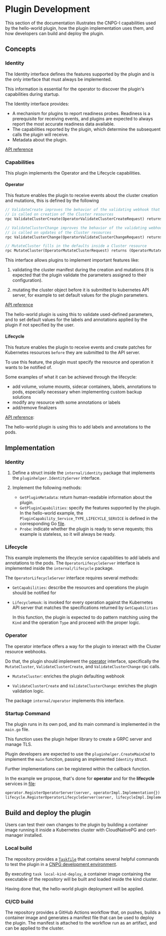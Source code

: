 # Plugin Development

This section of the documentation illustrates the CNPG-I capabilities used by
the hello-world plugin, how the plugin implementation uses them, and how
developers can build and deploy the plugin.

## Concepts

### Identity

The Identity interface defines the features supported by the plugin and is the
only interface that must always be implemented.

This information is essential for the operator to discover the plugin's
capabilities during startup.

The Identity interface provides:

- A mechanism for plugins to report readiness probes. Readiness is a
  prerequisite for receiving events, and plugins are expected to always report
  the most accurate readiness data available.
- The capabilities reported by the plugin, which determine the subsequent calls
  the plugin will receive.
- Metadata about the plugin.

[API reference](https://github.com/cloudnative-pg/cnpg-i/blob/main/proto/identity.proto)

### Capabilities

This plugin implements the Operator and the Lifecycle capabilities.

#### Operator

This feature enables the plugin to receive events about the cluster creation and
mutations, this is defined by the following

``` proto
// ValidateCreate improves the behavior of the validating webhook that
// is called on creation of the Cluster resources
rpc ValidateClusterCreate(OperatorValidateClusterCreateRequest) returns (OperatorValidateClusterCreateResult) {}

// ValidateClusterChange improves the behavior of the validating webhook of
// is called on updates of the Cluster resources
rpc ValidateClusterChange(OperatorValidateClusterChangeRequest) returns (OperatorValidateClusterChangeResult) {}

// MutateCluster fills in the defaults inside a Cluster resource
rpc MutateCluster(OperatorMutateClusterRequest) returns (OperatorMutateClusterResult) {}
```

This interface allows plugins to implement important features like:

1. validating the cluster manifest during the creation and mutations
   (it is expected that the plugin validate the parameters assigned to their
   configuration).

2. mutating the cluster object before it is submitted to kubernetes API server,
   for example to set default values for the plugin parameters.

[API reference](https://github.com/cloudnative-pg/cnpg-i/blob/main/proto/operator.proto)

The hello-world plugin is using this to validate used-defined parameters, and to
set default values for the labels and annotations applied by the plugin if not
specified by the user.

#### Lifecycle

This feature enables the plugin to receive events and create patches for
Kubernetes resources `before` they are submitted to the API server.

To use this feature, the plugin must specify the resource and operation it wants
to be notified of.

Some examples of what it can be achieved through the lifecycle:

- add volume, volume mounts, sidecar containers, labels, annotations to pods,
  especially necessary when implementing custom backup solutions
- modify any resource with some annotations or labels
- add/remove finalizers

[API reference](https://github.com/cloudnative-pg/cnpg-i/blob/main/proto/operator_lifecycle.proto):

The hello-world plugin is using this to add labels and annotations to the pods.

## Implementation

### Identity

1. Define a struct inside the `internal/identity` package that implements
   the `pluginhelper.IdentityServer` interface.

2. Implement the following methods:

    - `GetPluginMetadata`: return human-readable information about the plugin.
    - `GetPluginCapabilities`: specify the features supported by the plugin. In
      the hello-world example, the
      `PluginCapability_Service_TYPE_LIFECYCLE_SERVICE` is defined in the
      corresponding Go [file](../internal/lifecycle/lifecycle.go).
    - `Probe`: indicate whether the plugin is ready to serve requests; this
      example is stateless, so it will always be ready.

### Lifecycle

This example implements the lifecycle service capabilities to add labels and
annotations to the pods. The `OperatorLifecycleServer` interface is implemented
inside the `internal/lifecycle` package.

The `OperatorLifecycleServer` interface requires several methods:

- `GetCapabilities`: describe the resources and operations the plugin should be
  notified for

- `LifecycleHook`: is invoked for every operation against the Kubernetes API
  server that matches the specifications returned by `GetCapabilities`

  In this function, the plugin is expected to do pattern matching using
  the `Kind` and the operation `Type` and proceed with the proper logic.

### Operator

The operator interface offers a way for the plugin to interact with the Cluster
resource webhooks.

Do that, the plugin should implement
the [operator](https://github.com/cloudnative-pg/cnpg-i/blob/main/proto/operator.proto)
interface, specifically the `MutateCluster`, `ValidateClusterCreate`,
and `ValidateClusterChange` rpc calls.

- `MutateCluster`: enriches the plugin defaulting webhook

- `ValidateClusterCreate` and `ValidateClusterChange`: enriches the plugin
  validation logic.

The package `internal/operator` implements this interface.

### Startup Command

The plugin runs in its own pod, and its main command is implemented in
the `main.go` file.

This function uses the plugin helper library to create a GRPC server and manage
TLS.

Plugin developers are expected to use the `pluginhelper.CreateMainCmd`
to implement the `main` function, passing an implemented `Identity`
struct.

Further implementations can be registered within the callback function.

In the example we propose, that's done for **operator** and for the
**lifecycle** services in [file](../cmd/plugin/plugin.go):

``` proto
operator.RegisterOperatorServer(server, operatorImpl.Implementation{})
lifecycle.RegisterOperatorLifecycleServer(server, lifecycleImpl.Implementation{})
```

## Build and deploy the plugin

Users can test their own changes to the plugin by building a container image
running it inside a Kubernetes cluster with CloudNativePG and cert-manager
installed.

### Local build

The repository provides a [`Taskfile`](https://taskfile.dev/) that contains
several helpful commands to test the plugin in
a [CNPG development environment](https://github.com/cloudnative-pg/cloudnative-pg/tree/main/contribute/e2e_testing_environment#the-local-kubernetes-cluster-for-testing).

By executing `task local-kind-deploy`, a container image containing the
executable of the repository will be built and loaded inside the kind cluster.

Having done that, the hello-world plugin deployment will be applied.

### CI/CD build

The repository provides a GitHub Actions workflow that, on pushes, builds a
container image and generates a manifest file that can be used to deploy the
plugin. The manifest is attached to the workflow run as an artifact, and can be
applied to the cluster.
